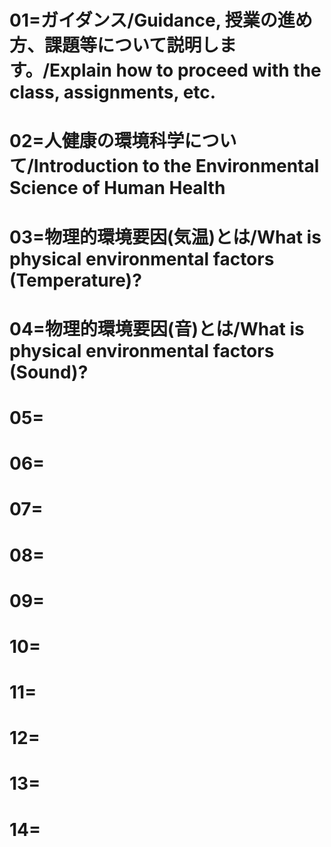 # 01=ガイダンス/Guidance, 授業の進め方、課題等について説明します。/Explain how to proceed with the class, assignments, etc.
# 02=人健康の環境科学について/Introduction to the Environmental Science of Human Health
# 03=物理的環境要因(気温)とは/What is physical environmental factors (Temperature)?
# 04=物理的環境要因(音)とは/What is physical environmental factors (Sound)?
# 05=
# 06=
# 07=
# 08=
# 09=
# 10=
# 11=
# 12=
# 13=
# 14=
